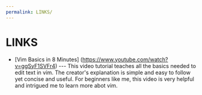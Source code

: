 ```yaml
---
permalink: LINKS/
---
```


# LINKS

* [Vim Basics in 8 Minutes] (https://www.youtube.com/watch?v=ggSyF1SVFr4) ---
This video tutorial teaches all the basics needed to edit text in vim.
The creator's explanation is simple and easy to follow yet concise and useful.
For beginners like me, this video is very helpful and intrigued me to learn more abot vim. 

<br> 

